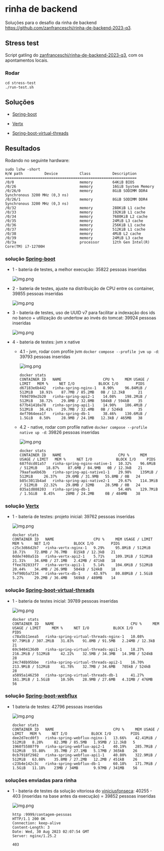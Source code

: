 # rinha de backend

Soluções para o desafio da rinha de backend https://github.com/zanfranceschi/rinha-de-backend-2023-q3.

## Stress test

Script gatling do [zanfranceschi/rinha-de-backend-2023-q3](https://github.com/zanfranceschi/rinha-de-backend-2023-q3/tree/main/stress-test), com os apontamentos locais.

### Rodar

```shell
cd stress-test
./run-test.sh
```

## Soluções

- [Spring-boot](rinha-spring)

- [Vertx](rinha-vertx)

- [Spring-boot-virtual-threads](rinha-spring-virtual-threads)

## Resultados

Rodando no seguinte hardware:

```shell
sudo lshw -short
H/W path          Device          Class          Description
============================================================
/0/0                              memory         64KiB BIOS
/0/26                             memory         16GiB System Memory
/0/26/0                           memory         8GiB SODIMM DDR4 Synchronous 3200 MHz (0,3 ns)
/0/26/1                           memory         8GiB SODIMM DDR4 Synchronous 3200 MHz (0,3 ns)
/0/32                             memory         288KiB L1 cache
/0/33                             memory         192KiB L1 cache
/0/34                             memory         7680KiB L2 cache
/0/35                             memory         24MiB L3 cache
/0/36                             memory         256KiB L1 cache
/0/37                             memory         512KiB L1 cache
/0/38                             memory         4MiB L2 cache
/0/39                             memory         24MiB L3 cache
/0/3a                             processor      12th Gen Intel(R) Core(TM) i7-12700H
```

### solução [Spring-boot](rinha-spring)

- 1 - bateria de testes, a melhor execução: 35822 pessoas inseridas

    ![img.png](imgs/spring-01.png)

- 2 - bateria de testes, ajuste na distribuição de CPU entre os container, 39855 pessoas inseridas

    ![img.png](imgs/spring-02.png)

- 3 - bateria de testes, uso de UUID v7 para facilitar a indexação dos ids no banco + utilização do undertow ao invés do tomcat: 39924 pessoas inseridas

    ![img.png](imgs/spring-03.png)

- 4 - bateria de testes: jvm x native

    - 4.1 - jvm, rodar com profile jvm `docker compose --profile jvm up -d`: 39793 pessoas inseridas
    
        ![img.png](imgs/spring-04-1.png)
    
        ```shell
        docker stats
        CONTAINER ID   NAME                   CPU %     MEM USAGE / LIMIT   MEM %     NET I/O           BLOCK I/O        PIDS
        d67183e6b442   rinha-spring-nginx-1   8.90%     96.84MiB / 512MiB   18.91%    87.7MB / 85.2MB   0B / 12.3kB      21
        f69d709e2b20   rinha-spring-api2-1    14.08%    198.2MiB / 512MiB   38.72%    29.8MB / 32.8MB   504kB / 594kB    35
        677b41410a78   rinha-spring-api1-1    14.90%    186.4MiB / 512MiB   36.41%    29.7MB / 32.4MB   0B / 524kB       35
        4ef7064eea1f   rinha-spring-db-1      38.46%    130.6MiB / 1.5GiB   8.50%     28.9MB / 24.1MB   12.3kB / 465MB   38  
        ```
    
    - 4.2 - native, rodar com profile native `docker compose --profile native up -d`: 39826 pessoas inseridas

        ![img.png](imgs/spring-04-2.png)
    
        ```shell
        docker stats
        CONTAINER ID   NAME                          CPU %     MEM USAGE / LIMIT   MEM %     NET I/O           BLOCK I/O     PIDS
        687fdcd01a57   rinha-spring-nginx-native-1   10.32%    96.6MiB / 512MiB    18.87%    87.6MB / 84.9MB   0B / 12.3kB   21
        79aafaa6b63b   rinha-spring-api-native1-1    29.98%    135MiB / 512MiB     26.37%    29.6MB / 31.9MB   55.8MB / 0B   24
        b85c3011b4ad   rinha-spring-api-native2-1    29.67%    114.3MiB / 512MiB   22.32%    29.8MB / 32MB     28.5MB / 0B   24
        035a1d888203   rinha-spring-db-1             54.48%    129.7MiB / 1.5GiB   8.45%     28MB / 24.2MB     0B / 484MB    38
        ```

### solução [Vertx](rinha-vertx)

- 1 - bateria de testes: projeto inicial: 39762 pessoas inseridas

    ![img.png](imgs/vertx-01.png)

    ```shell
    docker stats
    CONTAINER ID   NAME                  CPU %     MEM USAGE / LIMIT   MEM %     NET I/O           BLOCK I/O        PIDS
    c25c3d66d2b7   rinha-vertx-nginx-1   9.29%     95.8MiB / 512MiB    18.71%    72.8MB / 76.7MB   815kB / 12.3kB   21
    0dde7408a51b   rinha-vertx-api2-1    5.71%     109.1MiB / 512MiB   21.31%    34.6MB / 27.1MB   2.42MB / 471kB   18
    ffee782833f7   rinha-vertx-api1-1    5.14%     104.6MiB / 512MiB   20.44%    34.4MB / 26.9MB   504kB / 524kB    18
    7ef90b5a7234   rinha-vertx-db-1      43.97%    80.88MiB / 1.5GiB   5.27%     29.2MB / 36.4MB   569kB / 489MB    14
    ```

### solução [Spring-boot-virtual-threads](rinha-spring-virtual-threads)

- 1 - bateria de testes inicial: 39789 pessoas inseridas

    ![img.png](imgs/spring-vt-01.png)

    ```shell
    docker stats
    CONTAINER ID   NAME                                   CPU %     MEM USAGE / LIMIT     MEM %     NET I/O           BLOCK I/O         PIDS
    c78a5b11eea5   rinha-spring-virtual-threads-nginx-1   10.08%    97.79MiB / 307.2MiB   31.83%    91.8MB / 91.5MB   2.24MB / 12.3kB   21
    69c9404136d0   rinha-spring-virtual-threads-api1-1    18.27%    216.2MiB / 512MiB     42.22%    32.5MB / 34.3MB   14.3MB / 524kB    28
    24c748b95bbe   rinha-spring-virtual-threads-api2-1    16.70%    213.9MiB / 512MiB     41.78%    32.7MB / 34.6MB   705kB / 524kB     28
    a5895a146250   rinha-spring-virtual-threads-db-1      41.27%    161.3MiB / 1.5GiB     10.50%    28.9MB / 27.6MB   4.31MB / 476MB    56
    ```

### solução [Spring-boot-webflux](rinha-spring-webflux)

- 1 bateria de testes: 42796 pessoas inseridas

    ![img.png](imgs/spring-webflux-01.png)

    ```shell
    docker stats
    CONTAINER ID   NAME                           CPU %     MEM USAGE / LIMIT   MEM %     NET I/O           BLOCK I/O         PIDS
    dee2d7ecd0f3   rinha-spring-webflux-nginx-1   13.66%    42.41MiB / 512MiB   8.28%     82.3MB / 85.5MB   1.95MB / 12.3kB   5
    1960f55807f9   rinha-spring-webflux-api2-1    40.19%    285.7MiB / 512MiB   55.80%    35.7MB / 27.1MB   5.17MB / 365kB    26
    0cb7918f2982   rinha-spring-webflux-api1-1    40.80%    322.9MiB / 512MiB   63.08%    35.8MB / 27.2MB   12.2MB / 451kB    26
    c23b4e142c3c   rinha-spring-webflux-db-1      60.18%    171.7MiB / 1.5GiB   11.18%    23MB / 34MB       9.97MB / 341MB    56
    ```

### soluções enviadas para rinha

- 1 - bateria de testes da solução vitoriosa do [viniciusfonseca](https://github.com/viniciusfonseca/rinha-backend-rust): 40255 - 403 (inseridas na base antes da execução) = 39852 pessoas inseridas
  
    ![img.png](imgs/rust-viniciusfonseca-01.png)

    ```shell
    http :9999/contagem-pessoas
    HTTP/1.1 200 OK
    Connection: keep-alive
    Content-Length: 3
    Date: Wed, 30 Aug 2023 02:07:54 GMT
    Server: nginx/1.25.2
    
    403
    ```